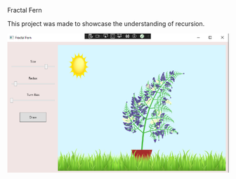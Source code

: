 Fractal Fern


This project was made to showcase the understanding of recursion.


![Alt text](data/thumbnail.PNG)
